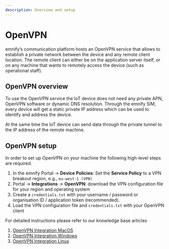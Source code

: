 ```yaml
---
description: Overview and setup
---
```

# OpenVPN

emnify’s communication platform hosts an OpenVPN service that allows to establish a private network between the device and any remote client location. 
The remote client can either be on the application server itself, or on any machine that wants to remotely access the device (such as operational staff).

## OpenVPN overview

To use the OpenVPN service the IoT device does not need any private APN, OpenVPN software or dynamic DNS resolution.
Through the emnify SIM, every device will get a static private IP address which can be used to identify and address the device.

<!--This image is missing: OpenVPN.png -->
<!-- image caption: OpenVPN System Overview -->

At the same time the IoT device can send data through the private tunnel to the IP address of the remote machine.

## OpenVPN setup

In order to set up OpenVPN on your machine the following high-level steps are required.

1. In the emnify Portal → **Device Policies**: Set the **Service Policy** to a VPN breakout region, e.g., `eu-west-1 (VPN)`
1. Portal → **Integrations** → **OpenVPN**: download the VPN configuration file for your region and operating system
1. Create a `credentials.txt` with your username / password or organisation ID / application token (recommended).
1. Load the VPN configuration file and `credentials.txt` with your OpenVPN client
    

For detailed instructions please refer to our knowledge base articles

1. [OpenVPN Integration MacOS](https://support.emnify.com/hc/en-us/articles/360019625379-OpenVPN-Integration-Guide-for-MacOS)
1. [OpenVPN Integration Windows](https://support.emnify.com/hc/en-us/articles/115001723273-OpenVPN-Integration-Guide-for-Windows) 
1. [OpenVPN Integration Linux](https://support.emnify.com/hc/en-us/articles/115001724434-OpenVPN-Integration-Guide-for-Linux)
